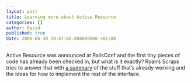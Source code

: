 ```yaml
---
layout: post
title: Learning more about Active Resource
categories: []
author: David
published: true
date: 2006-06-30 20:57:00.000000000 +01:00
---
```

<p>Active Resource was announced at RailsConf and the first tiny pieces of code has already been checked in, but what is it exactly? Ryan&#8217;s Scraps tries to answer that with <a href="http://www.ryandaigle.com/articles/2006/06/30/whats-new-in-edge-rails-activeresource-is-here">a summary</a> of the stuff that&#8217;s already working and the ideas for how to implement the rest of the interface.</p>